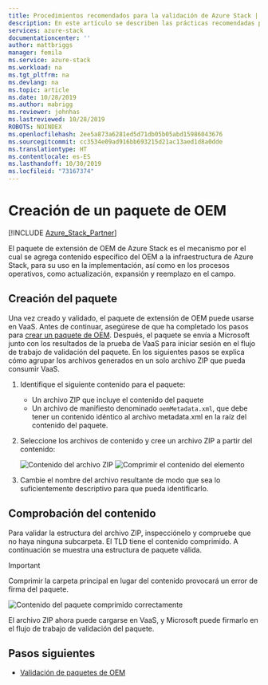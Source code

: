 ```yaml
---
title: Procedimientos recomendados para la validación de Azure Stack | Microsoft Docs
description: En este artículo se describen las prácticas recomendadas para usar la validación como servicio.
services: azure-stack
documentationcenter: ''
author: mattbriggs
manager: femila
ms.service: azure-stack
ms.workload: na
ms.tgt_pltfrm: na
ms.devlang: na
ms.topic: article
ms.date: 10/28/2019
ms.author: mabrigg
ms.reviewer: johnhas
ms.lastreviewed: 10/28/2019
ROBOTS: NOINDEX
ms.openlocfilehash: 2ee5a873a6281ed5d71db05b05abd15986043676
ms.sourcegitcommit: cc3534e09ad916bb693215d21ac13aed1d8a0dde
ms.translationtype: HT
ms.contentlocale: es-ES
ms.lasthandoff: 10/30/2019
ms.locfileid: "73167374"
---
```

# <a name="create-an-oem-package"></a>Creación de un paquete de OEM

[!INCLUDE [Azure_Stack_Partner](./includes/azure-stack-partner-appliesto.md)]

El paquete de extensión de OEM de Azure Stack es el mecanismo por el cual se agrega contenido específico del OEM a la infraestructura de Azure Stack, para su uso en la implementación, así como en los procesos operativos, como actualización, expansión y reemplazo en el campo.

## <a name="creating-the-package"></a>Creación del paquete

Una vez creado y validado, el paquete de extensión de OEM puede usarse en VaaS.  Antes de continuar, asegúrese de que ha completado los pasos para [crear un paquete de OEM](https://microsoft.sharepoint.com/:w:/r/teams/cloudsolutions/Sacramento/_layouts/15/Doc.aspx?sourcedoc=%7BD7406069-7661-419C-B3B1-B6A727AB3972%7D&file=Azure%20Stack%20OEM%20Extension%20Package.docx&action=default&mobileredirect=true). Después, el paquete se envía a Microsoft junto con los resultados de la prueba de VaaS para iniciar sesión en el flujo de trabajo de validación del paquete. En los siguientes pasos se explica cómo agrupar los archivos generados en un solo archivo ZIP que pueda consumir VaaS.

1. Identifique el siguiente contenido para el paquete:
    - Un archivo ZIP que incluye el contenido del paquete
    - Un archivo de manifiesto denominado `oemMetadata.xml`, que debe tener un contenido idéntico al archivo metadata.xml en la raíz del contenido del paquete.

2. Seleccione los archivos de contenido y cree un archivo ZIP a partir del contenido:

    ![Contenido del archivo ZIP](media/vaas-create-oem-package-1.png) ![Comprimir el contenido del elemento](media/vaas-create-oem-package-2.png)

3. Cambie el nombre del archivo resultante de modo que sea lo suficientemente descriptivo para que pueda identificarlo.

## <a name="verifying-the-contents"></a>Comprobación del contenido

Para validar la estructura del archivo ZIP, inspecciónelo y compruebe que no haya ninguna subcarpeta. El TLD tiene el contenido comprimido. A continuación se muestra una estructura de paquete válida.
> [!IMPORTANT]
> Comprimir la carpeta principal en lugar del contenido provocará un error de firma del paquete.

![Contenido del paquete comprimido correctamente](media/vaas-create-oem-package-3.png)

El archivo ZIP ahora puede cargarse en VaaS, y Microsoft puede firmarlo en el flujo de trabajo de validación del paquete.

## <a name="next-steps"></a>Pasos siguientes

- [Validación de paquetes de OEM](azure-stack-vaas-validate-oem-package.md)
